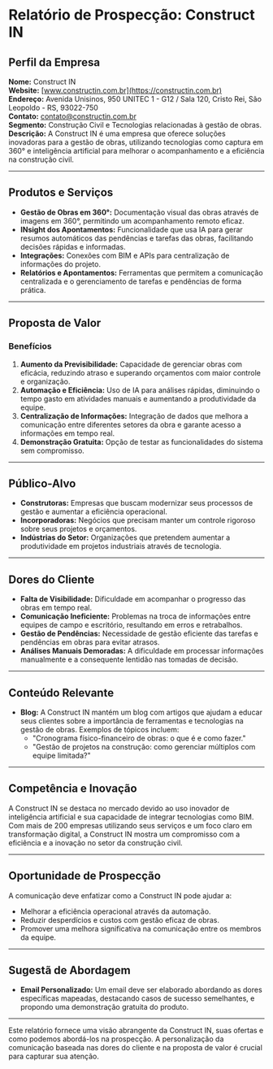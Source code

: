 # Relatório de Prospecção: Construct IN

## Perfil da Empresa
**Nome:** Construct IN  
**Website:** [www.constructin.com.br](https://constructin.com.br)  
**Endereço:** Avenida Unisinos, 950 UNITEC 1 - G12 / Sala 120, Cristo Rei, São Leopoldo - RS, 93022-750  
**Contato:** contato@constructin.com.br  
**Segmento:** Construção Civil e Tecnologias relacionadas à gestão de obras.  
**Descrição:** A Construct IN é uma empresa que oferece soluções inovadoras para a gestão de obras, utilizando tecnologias como captura em 360° e inteligência artificial para melhorar o acompanhamento e a eficiência na construção civil.

---

## Produtos e Serviços
- **Gestão de Obras em 360°:** Documentação visual das obras através de imagens em 360°, permitindo um acompanhamento remoto eficaz.
- **INsight dos Apontamentos:** Funcionalidade que usa IA para gerar resumos automáticos das pendências e tarefas das obras, facilitando decisões rápidas e informadas.
- **Integrações:** Conexões com BIM e APIs para centralização de informações do projeto.
- **Relatórios e Apontamentos:** Ferramentas que permitem a comunicação centralizada e o gerenciamento de tarefas e pendências de forma prática.

---

## Proposta de Valor
### Benefícios
1. **Aumento da Previsibilidade:** Capacidade de gerenciar obras com eficácia, reduzindo atraso e superando orçamentos com maior controle e organização.
2. **Automação e Eficiência:** Uso de IA para análises rápidas, diminuindo o tempo gasto em atividades manuais e aumentando a produtividade da equipe.
3. **Centralização de Informações:** Integração de dados que melhora a comunicação entre diferentes setores da obra e garante acesso a informações em tempo real.
4. **Demonstração Gratuita:** Opção de testar as funcionalidades do sistema sem compromisso.

---

## Público-Alvo
- **Construtoras:** Empresas que buscam modernizar seus processos de gestão e aumentar a eficiência operacional.
- **Incorporadoras:** Negócios que precisam manter um controle rigoroso sobre seus projetos e orçamentos.
- **Indústrias do Setor:** Organizações que pretendem aumentar a produtividade em projetos industriais através de tecnologia.

---

## Dores do Cliente
- **Falta de Visibilidade:** Dificuldade em acompanhar o progresso das obras em tempo real.
- **Comunicação Ineficiente:** Problemas na troca de informações entre equipes de campo e escritório, resultando em erros e retrabalhos.
- **Gestão de Pendências:** Necessidade de gestão eficiente das tarefas e pendências em obras para evitar atrasos.
- **Análises Manuais Demoradas:** A dificuldade em processar informações manualmente e a consequente lentidão nas tomadas de decisão.

---

## Conteúdo Relevante
- **Blog:** A Construct IN mantém um blog com artigos que ajudam a educar seus clientes sobre a importância de ferramentas e tecnologias na gestão de obras. Exemplos de tópicos incluem:
  - "Cronograma físico-financeiro de obras: o que é e como fazer."
  - "Gestão de projetos na construção: como gerenciar múltiplos com equipe limitada?"

---

## Competência e Inovação
A Construct IN se destaca no mercado devido ao uso inovador de inteligência artificial e sua capacidade de integrar tecnologias como BIM. Com mais de 200 empresas utilizando seus serviços e um foco claro em transformação digital, a Construct IN mostra um compromisso com a eficiência e a inovação no setor da construção civil.

---

## Oportunidade de Prospecção
A comunicação deve enfatizar como a Construct IN pode ajudar a:
- Melhorar a eficiência operacional através da automação.
- Reduzir desperdícios e custos com gestão eficaz de obras.
- Promover uma melhora significativa na comunicação entre os membros da equipe.

---

## Sugestã de Abordagem
- **Email Personalizado:** Um email deve ser elaborado abordando as dores específicas mapeadas, destacando casos de sucesso semelhantes, e propondo uma demonstração gratuita do produto.

---

Este relatório fornece uma visão abrangente da Construct IN, suas ofertas e como podemos abordá-los na prospecção. A personalização da comunicação baseada nas dores do cliente e na proposta de valor é crucial para capturar sua atenção.